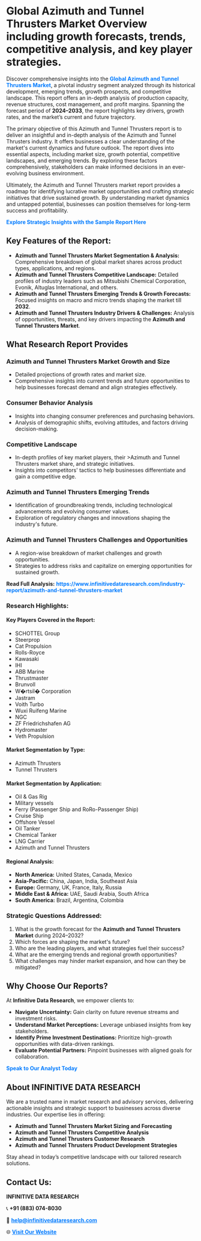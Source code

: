 <h1>Global Azimuth and Tunnel Thrusters Market Overview including growth forecasts, trends, competitive analysis, and key player strategies.</h1>
<p>
Discover comprehensive insights into the 
<a href="https://www.infinitivedataresearch.com/industry-report/azimuth-and-tunnel-thrusters-market" rel="dofollow" style="color: #007BFF; text-decoration: none;"><strong>Global Azimuth and Tunnel Thrusters Market</strong></a>, a pivotal industry segment analyzed through its historical development, emerging trends, growth prospects, and competitive landscape. This report offers an in-depth analysis of production capacity, revenue structures, cost management, and profit margins. Spanning the forecast period of <strong>2024–2033</strong>, the report highlights key drivers, growth rates, and the market’s current and future trajectory.
</p>
<p>
The primary objective of this Azimuth and Tunnel Thrusters report is to deliver an insightful and in-depth analysis of the Azimuth and Tunnel Thrusters industry. It offers businesses a clear understanding of the market's current dynamics and future outlook. The report dives into essential aspects, including market size, growth potential, competitive landscapes, and emerging trends. By exploring these factors comprehensively, stakeholders can make informed decisions in an ever-evolving business environment.
</p>
<p>
Ultimately, the Azimuth and Tunnel Thrusters market report provides a roadmap for identifying lucrative market opportunities and crafting strategic initiatives that drive sustained growth. By understanding market dynamics and untapped potential, businesses can position themselves for long-term success and profitability.
</p>
<p>
<a href="https://www.infinitivedataresearch.com/request-sample/reportId=104470" style="color: #007BFF; text-decoration: none;"><strong>Explore Strategic Insights with the Sample Report Here</strong></a>
</p>

<h2>Key Features of the Report:</h2>
<ul>
<li><strong>Azimuth and Tunnel Thrusters Market Segmentation & Analysis:</strong> Comprehensive breakdown of global market shares across product types, applications, and regions.</li>
<li><strong>Azimuth and Tunnel Thrusters Competitive Landscape:</strong> Detailed profiles of industry leaders such as Mitsubishi Chemical Corporation, Evonik, Altuglas International, and others.</li>
<li><strong>Azimuth and Tunnel Thrusters Emerging Trends & Growth Forecasts:</strong> Focused insights on macro and micro trends shaping the market till <strong>2032</strong>.</li>
<li><strong>Azimuth and Tunnel Thrusters Industry Drivers & Challenges:</strong> Analysis of opportunities, threats, and key drivers impacting the <strong>Azimuth and Tunnel Thrusters Market</strong>.</li>
</ul>

<h2>What Research Report Provides</h2>
<h3>Azimuth and Tunnel Thrusters Market Growth and Size</h3>
<ul>
<li>Detailed projections of growth rates and market size.</li>
<li>Comprehensive insights into current trends and future opportunities to help businesses forecast demand and align strategies effectively.</li>
</ul>

<h3>Consumer Behavior Analysis</h3>
<ul>
<li>Insights into changing consumer preferences and purchasing behaviors.</li>
<li>Analysis of demographic shifts, evolving attitudes, and factors driving decision-making.</li>
</ul>

<h3>Competitive Landscape</h3>
<ul>
<li>In-depth profiles of key market players, their >Azimuth and Tunnel Thrusters market share, and strategic initiatives.</li>
<li>Insights into competitors' tactics to help businesses differentiate and gain a competitive edge.</li>
</ul>

<h3>Azimuth and Tunnel Thrusters Emerging Trends</h3>
<ul>
<li>Identification of groundbreaking trends, including technological advancements and evolving consumer values.</li>
<li>Exploration of regulatory changes and innovations shaping the industry's future.</li>
</ul>

<h3>Azimuth and Tunnel Thrusters Challenges and Opportunities</h3>
<ul>
<li>A region-wise breakdown of market challenges and growth opportunities.</li>
<li>Strategies to address risks and capitalize on emerging opportunities for sustained growth.</li>
</ul>
<p><strong>Read Full Analysis:</strong> <a href="https://www.infinitivedataresearch.com/industry-report/azimuth-and-tunnel-thrusters-market" rel="dofollow" style="color: #007BFF; text-decoration: none;"><strong>https://www.infinitivedataresearch.com/industry-report/azimuth-and-tunnel-thrusters-market</strong></a></p>
<h3>Research Highlights:</h3>
<h4>Key Players Covered in the Report:</h4>
<ul><li>SCHOTTEL Group</li><li>Steerprop</li><li>Cat Propulsion</li><li>Rolls-Royce</li><li>Kawasaki</li><li>IHI</li><li>ABB Marine</li><li>Thrustmaster</li><li>Brunvoll</li><li>W�rtsil� Corporation</li><li>Jastram</li><li>Voith Turbo</li><li>Wuxi Ruifeng Marine</li><li>NGC</li><li>ZF Friedrichshafen AG</li><li>Hydromaster</li><li>Veth Propulsion</li></ul>
<h4>Market Segmentation by Type:</h4>
<ul><li>Azimuth Thrusters</li><li>Tunnel Thrusters</li></ul>
<h4>Market Segmentation by Application:</h4>
<ul><li>Oil &amp; Gas Rig</li><li>Military vessels</li><li>Ferry (Passenger Ship and RoRo-Passenger Ship)</li><li>Cruise Ship</li><li>Offshore Vessel</li><li>Oil Tanker</li><li>Chemical Tanker</li><li>LNG Carrier</li><li>Azimuth and Tunnel Thrusters</li></ul>

<h4>Regional Analysis:</h4>
<ul>
<li><strong>North America:</strong> United States, Canada, Mexico</li>
<li><strong>Asia-Pacific:</strong> China, Japan, India, Southeast Asia</li>
<li><strong>Europe:</strong> Germany, UK, France, Italy, Russia</li>
<li><strong>Middle East & Africa:</strong> UAE, Saudi Arabia, South Africa</li>
<li><strong>South America:</strong> Brazil, Argentina, Colombia</li>
</ul>

<h3>Strategic Questions Addressed:</h3>
<ol>
<li>What is the growth forecast for the <strong>Azimuth and Tunnel Thrusters Market</strong> during 2024–2032?</li>
<li>Which forces are shaping the market's future?</li>
<li>Who are the leading players, and what strategies fuel their success?</li>
<li>What are the emerging trends and regional growth opportunities?</li>
<li>What challenges may hinder market expansion, and how can they be mitigated?</li>
</ol>

<h2>Why Choose Our Reports?</h2>
<p>At <strong>Infinitive Data Research</strong>, we empower clients to:</p>
<ul>
<li><strong>Navigate Uncertainty:</strong> Gain clarity on future revenue streams and investment risks.</li>
<li><strong>Understand Market Perceptions:</strong> Leverage unbiased insights from key stakeholders.</li>
<li><strong>Identify Prime Investment Destinations:</strong> Prioritize high-growth opportunities with data-driven rankings.</li>
<li><strong>Evaluate Potential Partners:</strong> Pinpoint businesses with aligned goals for collaboration.</li>
</ul>
<p><a href="https://www.infinitivedataresearch.com/industry-report/azimuth-and-tunnel-thrusters-market" rel="dofollow" style="color: #007BFF; text-decoration: none;"><strong>Speak to Our Analyst Today</strong></a></p>

<h2>About INFINITIVE DATA RESEARCH</h2>
<p>We are a trusted name in market research and advisory services, delivering actionable insights and strategic support to businesses across diverse industries. Our expertise lies in offering:</p>
<ul>
<li><strong>Azimuth and Tunnel Thrusters Market Sizing and Forecasting</strong></li>
<li><strong>Azimuth and Tunnel Thrusters Competitive Analysis</strong></li>
<li><strong>Azimuth and Tunnel Thrusters Customer Research</strong></li>
<li><strong>Azimuth and Tunnel Thrusters Product Development Strategies</strong></li>
</ul>
<p>Stay ahead in today’s competitive landscape with our tailored research solutions.</p>

<h2>Contact Us:</h2>
<p><strong>INFINITIVE DATA RESEARCH</strong></p>
<p>📞 <strong>+91 (883) 074-8030</strong></p>
<p>📧 <strong><a href="mailto:help@infinitivedataresearch.com" style="color: #007BFF;">help@infinitivedataresearch.com</a></strong></p>
<p>🌐 <strong><a href="https://www.infinitivedataresearch.com" rel="dofollow" style="color: #007BFF;">Visit Our Website</a></strong></p>